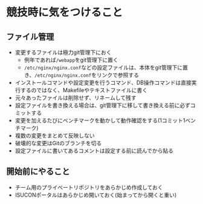 # 競技時に気をつけること

## ファイル管理

- 変更するファイルは極力git管理下におく
  - 例年であれば`/webapp`をgit管理下に置く
  - `/etc/nginx/nginx.conf`などの設定ファイルは、本体をgit管理下に置き、`/etc/nginx/nginx.conf`をリンクで参照する
- インストールコマンドや設定変更を行うコマンド、DB操作コマンドは直接実行するのではなく、Makefileやテキストファイルに書く
- 元々あったファイルは削除せず、リネームして残す
- 設定ファイルを書き換える場合は、git管理下に移して書き換える前に必ずコミットする
- 変更を加えるたびにベンチマークを動かして動作確認をする(1コミット1ベンチマーク)
- 複数の変更をまとめて反映しない
- 破壊的な変更はGitのブランチを切る
- 設定ファイルに書いてあるコメントは設定する前に読んでから貼る

## 開始前にやること

- チーム用のプライベートリポジトリをあらかじめ作成しておく
- ISUCONポータルはあらかじめ開いておく(始まってから開くと重い)
